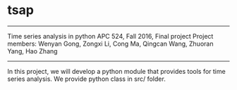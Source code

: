 # tsap

*********************

Time series analysis in python
APC 524, Fall 2016, Final project
Project members: Wenyan Gong, Zongxi Li, Cong Ma, Qingcan Wang, Zhuoran Yang, Hao Zhang

*********************

In this project, we will develop a python module that provides tools for time series analysis. We provide python class in src/ folder.